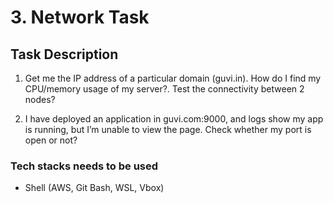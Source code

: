 # 3. Network Task

## Task Description

1. Get me the IP address of a particular domain (guvi.in). How do I find my CPU/memory usage of my server?. Test the connectivity between 2 nodes?

2. I have deployed an application in guvi.com:9000, and logs show my app is running, but I’m unable to view the page. Check whether my port is open or not?

### Tech stacks needs to be used

- Shell (AWS, Git Bash, WSL, Vbox)
